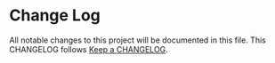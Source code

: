 # Change Log
All notable changes to this project will be documented in this file.
This CHANGELOG follows [Keep a CHANGELOG](http://keepachangelog.com/).